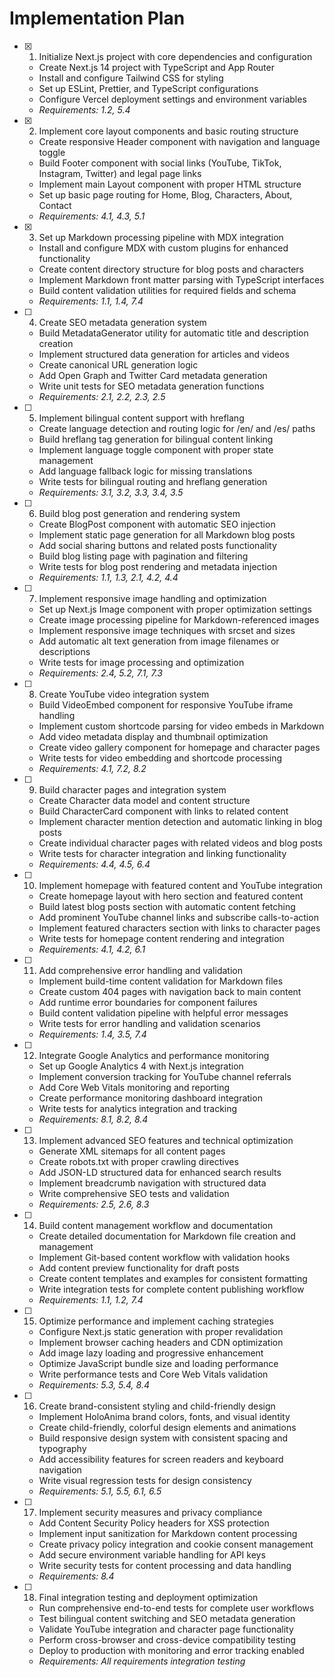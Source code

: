 # Implementation Plan

- [x] 1. Initialize Next.js project with core dependencies and configuration
  - Create Next.js 14 project with TypeScript and App Router
  - Install and configure Tailwind CSS for styling
  - Set up ESLint, Prettier, and TypeScript configurations
  - Configure Vercel deployment settings and environment variables
  - _Requirements: 1.2, 5.4_

- [x] 2. Implement core layout components and basic routing structure
  - Create responsive Header component with navigation and language toggle
  - Build Footer component with social links (YouTube, TikTok, Instagram, Twitter) and legal page links
  - Implement main Layout component with proper HTML structure
  - Set up basic page routing for Home, Blog, Characters, About, Contact
  - _Requirements: 4.1, 4.3, 5.1_

- [x] 3. Set up Markdown processing pipeline with MDX integration
  - Install and configure MDX with custom plugins for enhanced functionality
  - Create content directory structure for blog posts and characters
  - Implement Markdown front matter parsing with TypeScript interfaces
  - Build content validation utilities for required fields and schema
  - _Requirements: 1.1, 1.4, 7.4_

- [ ] 4. Create SEO metadata generation system
  - Build MetadataGenerator utility for automatic title and description creation
  - Implement structured data generation for articles and videos
  - Create canonical URL generation logic
  - Add Open Graph and Twitter Card metadata generation
  - Write unit tests for SEO metadata generation functions
  - _Requirements: 2.1, 2.2, 2.3, 2.5_

- [ ] 5. Implement bilingual content support with hreflang
  - Create language detection and routing logic for /en/ and /es/ paths
  - Build hreflang tag generation for bilingual content linking
  - Implement language toggle component with proper state management
  - Add language fallback logic for missing translations
  - Write tests for bilingual routing and hreflang generation
  - _Requirements: 3.1, 3.2, 3.3, 3.4, 3.5_

- [ ] 6. Build blog post generation and rendering system
  - Create BlogPost component with automatic SEO injection
  - Implement static page generation for all Markdown blog posts
  - Add social sharing buttons and related posts functionality
  - Build blog listing page with pagination and filtering
  - Write tests for blog post rendering and metadata injection
  - _Requirements: 1.1, 1.3, 2.1, 4.2, 4.4_

- [ ] 7. Implement responsive image handling and optimization
  - Set up Next.js Image component with proper optimization settings
  - Create image processing pipeline for Markdown-referenced images
  - Implement responsive image techniques with srcset and sizes
  - Add automatic alt text generation from image filenames or descriptions
  - Write tests for image processing and optimization
  - _Requirements: 2.4, 5.2, 7.1, 7.3_

- [ ] 8. Create YouTube video integration system
  - Build VideoEmbed component for responsive YouTube iframe handling
  - Implement custom shortcode parsing for video embeds in Markdown
  - Add video metadata display and thumbnail optimization
  - Create video gallery component for homepage and character pages
  - Write tests for video embedding and shortcode processing
  - _Requirements: 4.1, 7.2, 8.2_

- [ ] 9. Build character pages and integration system
  - Create Character data model and content structure
  - Build CharacterCard component with links to related content
  - Implement character mention detection and automatic linking in blog posts
  - Create individual character pages with related videos and blog posts
  - Write tests for character integration and linking functionality
  - _Requirements: 4.4, 4.5, 6.4_

- [ ] 10. Implement homepage with featured content and YouTube integration
  - Create homepage layout with hero section and featured content
  - Build latest blog posts section with automatic content fetching
  - Add prominent YouTube channel links and subscribe calls-to-action
  - Implement featured characters section with links to character pages
  - Write tests for homepage content rendering and integration
  - _Requirements: 4.1, 4.2, 6.1_

- [ ] 11. Add comprehensive error handling and validation
  - Implement build-time content validation for Markdown files
  - Create custom 404 pages with navigation back to main content
  - Add runtime error boundaries for component failures
  - Build content validation pipeline with helpful error messages
  - Write tests for error handling and validation scenarios
  - _Requirements: 1.4, 3.5, 7.4_

- [ ] 12. Integrate Google Analytics and performance monitoring
  - Set up Google Analytics 4 with Next.js integration
  - Implement conversion tracking for YouTube channel referrals
  - Add Core Web Vitals monitoring and reporting
  - Create performance monitoring dashboard integration
  - Write tests for analytics integration and tracking
  - _Requirements: 8.1, 8.2, 8.4_

- [ ] 13. Implement advanced SEO features and technical optimization
  - Generate XML sitemaps for all content pages
  - Create robots.txt with proper crawling directives
  - Add JSON-LD structured data for enhanced search results
  - Implement breadcrumb navigation with structured data
  - Write comprehensive SEO tests and validation
  - _Requirements: 2.5, 2.6, 8.3_

- [ ] 14. Build content management workflow and documentation
  - Create detailed documentation for Markdown file creation and management
  - Implement Git-based content workflow with validation hooks
  - Add content preview functionality for draft posts
  - Create content templates and examples for consistent formatting
  - Write integration tests for complete content publishing workflow
  - _Requirements: 1.1, 1.2, 7.4_

- [ ] 15. Optimize performance and implement caching strategies
  - Configure Next.js static generation with proper revalidation
  - Implement browser caching headers and CDN optimization
  - Add image lazy loading and progressive enhancement
  - Optimize JavaScript bundle size and loading performance
  - Write performance tests and Core Web Vitals validation
  - _Requirements: 5.3, 5.4, 8.4_

- [ ] 16. Create brand-consistent styling and child-friendly design
  - Implement HoloAnima brand colors, fonts, and visual identity
  - Create child-friendly, colorful design elements and animations
  - Build responsive design system with consistent spacing and typography
  - Add accessibility features for screen readers and keyboard navigation
  - Write visual regression tests for design consistency
  - _Requirements: 5.1, 5.5, 6.1, 6.5_

- [ ] 17. Implement security measures and privacy compliance
  - Add Content Security Policy headers for XSS protection
  - Implement input sanitization for Markdown content processing
  - Create privacy policy integration and cookie consent management
  - Add secure environment variable handling for API keys
  - Write security tests for content processing and data handling
  - _Requirements: 8.4_

- [ ] 18. Final integration testing and deployment optimization
  - Run comprehensive end-to-end tests for complete user workflows
  - Test bilingual content switching and SEO metadata generation
  - Validate YouTube integration and character page functionality
  - Perform cross-browser and cross-device compatibility testing
  - Deploy to production with monitoring and error tracking enabled
  - _Requirements: All requirements integration testing_